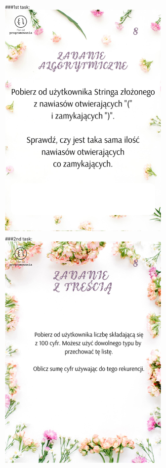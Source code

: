 ###1st task:
![](../../../../../resources/081.jpg)

###2nd task:
![](../../../../../resources/082.jpg)
